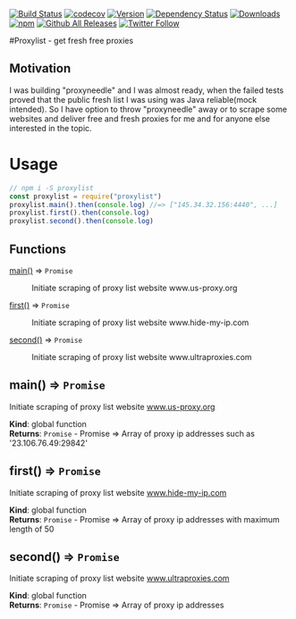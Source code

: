 [![Build Status](https://travis-ci.org/selfrefactor/proxylist.svg?branch=master)](https://travis-ci.org/selfrefactor/proxylist)
[![codecov](https://codecov.io/gh/selfrefactor/proxylist/branch/master/graph/badge.svg)](https://codecov.io/gh/selfrefactor/proxylist)
[![Version](https://img.shields.io/npm/v/proxylist.svg)](https://www.npmjs.com/package/proxylist)
[![Dependency Status](https://david-dm.org/selfrefactor/proxylist.svg)](https://david-dm.org/selfrefactor/proxylist)
[![Downloads](https://img.shields.io/npm/dt/proxylist.svg)](https://www.npmjs.com/package/proxylist)
[![npm](https://img.shields.io/npm/dm/proxylist.svg?maxAge=2592000?style=flat-square)]()
[![Github All Releases](https://img.shields.io/github/downloads/selfrefactor/proxylist/total.svg?maxAge=2592000)]()
[![Twitter Follow](https://img.shields.io/twitter/follow/self_refactor.svg?style=social&label=Follow&maxAge=2592000?style=flat-square)]()

#Proxylist - get fresh free proxies

## Motivation

I was building "proxyneedle" and I was almost ready, when the failed tests
proved that the public fresh list I was using was Java reliable(mock intended).
So I have option to throw "proxyneedle" away or to scrape some websites and
deliver free and fresh proxies for me and for anyone else interested in the topic.

# Usage

```javascript
// npm i -S proxylist
const proxylist = require("proxylist")
proxylist.main().then(console.log) //=> ["145.34.32.156:4440", ...]
proxylist.first().then(console.log)
proxylist.second().then(console.log)
```

## Functions

<dl>
<dt><a href="#main">main()</a> ⇒ <code>Promise</code></dt>
<dd><p>Initiate scraping of proxy list website www.us-proxy.org</p>
</dd>
<dt><a href="#first">first()</a> ⇒ <code>Promise</code></dt>
<dd><p>Initiate scraping of proxy list website www.hide-my-ip.com</p>
</dd>
<dt><a href="#second">second()</a> ⇒ <code>Promise</code></dt>
<dd><p>Initiate scraping of proxy list website www.ultraproxies.com</p>
</dd>
</dl>

<a name="main"></a>

## main() ⇒ <code>Promise</code>
Initiate scraping of proxy list website www.us-proxy.org

**Kind**: global function  
**Returns**: <code>Promise</code> - Promise => Array of proxy ip addresses such as '23.106.76.49:29842'  
<a name="first"></a>

## first() ⇒ <code>Promise</code>
Initiate scraping of proxy list website www.hide-my-ip.com

**Kind**: global function  
**Returns**: <code>Promise</code> - Promise => Array of proxy ip addresses with maximum length of 50  
<a name="second"></a>

## second() ⇒ <code>Promise</code>
Initiate scraping of proxy list website www.ultraproxies.com

**Kind**: global function  
**Returns**: <code>Promise</code> - Promise => Array of proxy ip addresses  
